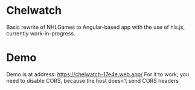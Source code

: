 # Chelwatch

Basic rewrite of NHLGames to Angular-based app with the use of hls.js, currently work-in-progress.

# Demo
Demo is at address: https://chelwatch-17e4e.web.app/
For it to work, you need to disable CORS, because the host doesn't send CORS headers
